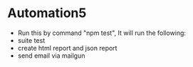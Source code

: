 # Automation5
<ul>
<li>Run this by command "npm test", It will run the following:
<li> suite test
<li> create html report and json report
<li> send email via mailgun
